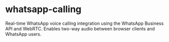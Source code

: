 # whatsapp-calling
Real-time WhatsApp voice calling integration using the WhatsApp Business API and WebRTC. Enables two-way audio between browser clients and WhatsApp users.
